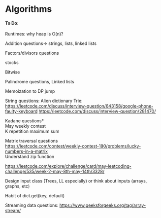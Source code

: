 # Algorithms

#### To Do:

Runtimes: why heap is O(n)?

Addition questions-> strings, lists, linked lists

Factors/divisors questions

stocks

Bitwise

Palindrome questions, Linked lists

Memoization to DP jump

String questions: Alien dictionary
Trie: https://leetcode.com/discuss/interview-question/643158/google-phone-faulty-keyboard
https://leetcode.com/discuss/interview-question/281470/


Kadane questions* <br />
May weekly contest <br />
K repetition maximum sum <br />

Matrix traversal questions <br />
https://leetcode.com/contest/weekly-contest-180/problems/lucky-numbers-in-a-matrix <br />
Understand zip function

https://leetcode.com/explore/challenge/card/may-leetcoding-challenge/535/week-2-may-8th-may-14th/3328/ <br />

Design input class (Trees, LL especially) or think about inputs (arrays, graphs, etc) 

Habit of dict.get(key, default)

Streaming data questions: https://www.geeksforgeeks.org/tag/array-stream/